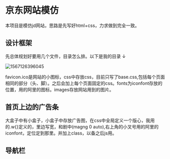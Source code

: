 # 京东网站模仿

本项目是模仿jd网站，思路是先写好html+css，力求做到完全一致。

## 设计框架

先总体规划好要用几个文件，目录怎么排。以下是我的目录 ↓

![1567126396045](D:%5Cjingdong%5Cmdimg%5C1567126396045.png)

favicon.ico是网站的小图标，css中存放css，目前只写了base.css,包括每个页面相同的部分（头、脚）。之后会加上每个页面固定的css。fonts为iconfont存放的位置，用的阿里的图标。images存放网站用到的图片。

## 首页上边的广告条

大盒子中有小盒子，小盒子中存放广告图，在css中全局定义一个版心，我用的.w{}定义的，里边写宽，和剧中(magng 0 auto),右上角的小叉号用的阿里的iconfont，定位定到那里。并加上class，以备之后js用。

## 导航栏



